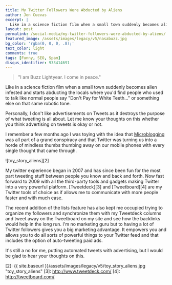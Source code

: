 ```yaml
---
title: My Twitter Followers Were Abducted by Aliens
author: Jon Cuevas
excerpt: |
  Like in a science fiction film when a small town suddenly becomes alien infested and starts abducting the locals where you'd find people who used to talk like normal people say "Don't Pay for White Teeth..."
layout: post
permalink: /social-media/my-twitter-followers-were-abducted-by-aliens/
featured_image: /assets/images/legacy/v5/nasabuzz.jpg
bg_color: 'rgba(0, 0, 0, .8);'
text_color: light
comments: true
tags: [Funny, SEO, Spam]
disqus_identifier: 933414691
---
```

<blockquote>
  <p class="lead">"I am Buzz Lightyear. I come in peace."</p>
</blockquote>

Like in a science fiction film when a small town suddenly becomes alien infested and starts abducting the locals where you'd find people who used to talk like normal people say "Don't Pay for White Teeth…" or something else on that same robotic tone.

Personally, I don't like advertisements on Tweets as it destroys the purpose of what tweeting is all about. Let me know your thoughts on this whether you think advertising on tweets is okay or not.

I remember a few months ago I was toying with the idea that [Microblogging][1] was all part of a grand conspiracy and that Twitter was turning us into a horde of mindless thumbs thumbing away on our mobile phones with every single thought that came through.

![toy_story_aliens][2]

My twitter experience began in 2007 and has since been fun for the most part tweeting stuff between people you know and back and forth. Now fast forward to 2009 with all the third-party tools and gadgets making Twitter into a very powerful platform. [Tweetdeck][3] and [Tweetboard][4] are my Twitter tools of choice as if allows me to communicate with more people faster and with much ease.

The recent addition of the lists feature has also kept me occupied trying to organize my followers and synchronize them with my Tweetdeck columns and tweet away on the Tweetboard on my site and see how the backlinks would help in the long run. I'm no marketing guru but to having a lot of Twitter followers gives you a big marketing advantage. It empowers you and allows you to do all sorts of powerful things to your Twitter feed and that includes the option of auto-tweeting paid ads.

It's still a no for me, putting automated tweets with advertising, but I would be glad to hear your thoughts on this.

[1]: http://pinapaitan.archondigital.com/
[2]: {{ site.baseurl }}/assets/images/legacy/v5/toy_story_aliens.jpg "toy_story_aliens"
[3]: http://www.tweetdeck.com/
[4]: http://tweetboard.com/
